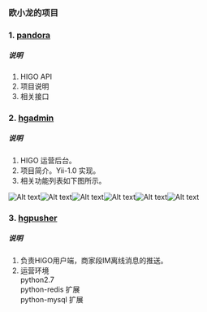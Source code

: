 ### 欧小龙的项目

### 1. [pandora](http://172.17.30.53/higo-back-end/pandora)
##### 说明
1. HIGO API
2. 项目说明
3. 相关接口

### 2. [hgadmin](http://172.17.30.53/higo-back-end/hgadmin)

##### 说明
1. HIGO 运营后台。
2. 项目简介。Yii-1.0 实现。
3. 相关功能列表如下图所示。

![Alt text](http://d21.higo.res.meilishuo.net/higo/orig/2015-11-11/e4707c89e42f632894165edde864cbdf.png '内容部分，运营操作较多')![Alt text](http://d21.higo.res.meilishuo.net/higo/orig/2015-11-11/de73e5d27bd233ff9df6db2b11f81a09.png "促销活动相关")![Alt text]( 	 	http://d02.res.meilishuo.net/pic/_o/7d/e0/f79d013d7f230d8333b86e0fc18e_104_327.ch.png '买手相关，最主要的是提报活动')![Alt text]( 	http://d21.higo.res.meilishuo.net/higo/orig/2015-11-11/afa000188f4e64347a3d8367a0c65b1f.png "4.5版本的新首页功能")![Alt text](http://d21.higo.res.meilishuo.net/higo/orig/2015-11-11/7403598d606a9688210bb91cbc362077.png "前台类目管理，运营在这里配置客户端的类目页面楼层")![Alt text]( 	http://d21.higo.res.meilishuo.net/higo/orig/2015-11-11/f2635a5cff9b2e86aec54e27787108f2.png "品牌楼层的配置")



### 3. [hgpusher](http://172.17.30.53/higo/hgpusher)

##### 说明
1. 负责HIGO用户端，商家段IM离线消息的推送。
2. 运营环境  
python2.7  
python-redis 扩展  
python-mysql 扩展  
